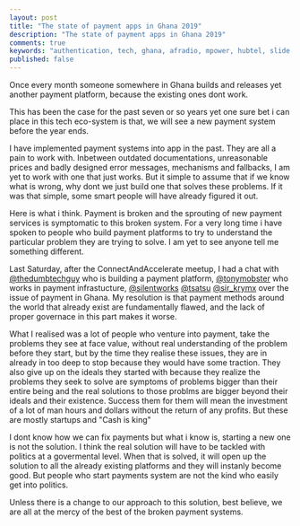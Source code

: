 ```yaml
---
layout: post
title: "The state of payment apps in Ghana 2019"
description: "The state of payment apps in Ghana 2019"
comments: true
keywords: "authentication, tech, ghana, afradio, mpower, hubtel, slide pay,"
published: false
---
```




Once every month someone somewhere in Ghana builds and releases yet another payment platform, because the existing ones dont work.

This has been the case for the past seven or so years yet one sure bet i can place in this tech eco-system is that, we will see a new payment system before the year ends. 

I have implemented payment systems into app in the past. They are all a pain to work with. Inbetween outdated documentations, unreasonable prices and badly designed error messages, mechanisms and fallbacks, I am yet to work with one that just works. But it simple to assume that if we know what is wrong, why dont we just build one that solves these problems. If it was that simple, some smart people will have already figured it out. 

Here is what i think. Payment is broken and the sprouting of new payment services is symptomatic to this broken system. For a very long time i have spoken to people who build payment platforms to try to understand the particular problem they are trying to solve. I am yet to see anyone tell me something different. 

Last Saturday, after the ConnectAndAccelerate meetup, I had a chat with [@thedumbtechguy](https://twitter.com/TheDumbTechGuy?s=17) who is building a payment platform, [@tonymobster](https://twitter.com/tony_mobster) who works in payment infrastucture, [@silentworks](https://twitter.com/silentworks) [@tsatsu](https://twitter.com/tsa_tsu?s=17) [@sir_krymx](https://twitter.com/sir_krymx) over the issue of payment in Ghana. My resolution is that payment methods around the world that already exist are fundamentally flawed, and the lack of proper governace in this part makes it worse. 

What I realised was a lot of people who venture into payment, take the problems they see at face value, without real understanding of the problem before they start, but by the time they realise these issues, they are in already in too deep to stop because they would have some traction. They also give up on the ideals they started with because they realize the problems they seek to solve are symptoms of problems bigger than their entire being and the real solutions to those problms are bigger beyond their ideals and their existence. Success them for them will mean the investment of a lot of man hours and dollars without the return of any profits. But these are mostly startups and "Cash is king"

I dont know how we can fix payments but what i know is, starting a new one is not the solution. I think the real solution will have to be tackled with politics at a govermental level. When that is solved, it will open up the solution to all the already existing platforms and they will instanly become good. But people who start payments system are not the kind who easily get into politics. 

Unless there is a change to our approach to this solution, best believe, we are all at the mercy of the best of the broken payment systems. 


